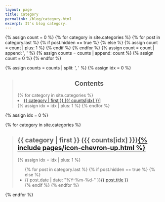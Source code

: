 ```yaml
---
layout: page
title: Category
permalink: /blog/category.html
excerpt: It's blog category.
---
```


{% assign count = 0 %}
{% for category in site.categories %}
  {% for post in category.last %}
    {% if post.hidden == true %}
    {% else %}
      {% assign count = count | plus: 1 %}
    {% endif %}
  {% endfor %}
  {% assign count = count | append: ', ' %}
  {% assign counts = counts | append: count %}
  {% assign count = 0 %}
{% endfor %}

{% assign counts = counts | split: ', ' %}
{% assign idx = 0 %}

<blockquote>
<h2 align="center" id="contents">Contents</h2>
{% for category in site.categories %}
  <div><li><a href="#{{ category[0] }}-ref">{{ category | first }} [{{ counts[idx] }}]</a></li></div>
  {% assign idx = idx | plus: 1 %}
{% endfor %}
</blockquote>

{% assign idx = 0 %}

{% for category in site.categories %}
<blockquote>
  <h2 id="{{ category[0] }}-ref">{{ category | first }} ({{ counts[idx] }})<a href="#contents">{% include pages/icon-chevron-up.html %}</a></h2>
    {% assign idx = idx | plus: 1 %}
  <ul class="category-list">
    {% for post in category.last %}
      {% if post.hidden == true %}
      {% else %}
    <li>{{ post.date | date: "%Y-%m-%d-" }}<a href="{{ post.url }}">{{ post.title }}</a></li>
      {% endif %}
    {% endfor %}
  </ul>
</blockquote>
{% endfor %}
